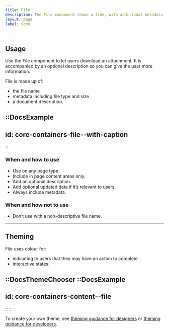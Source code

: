 ```yaml
---
title: File
description: The File component shows a link, with additional metadata, and lets a user download a file attachment.
layout: page
label: Core

---
```


## Usage
Use the File component to let users download an attachment. It is accompanied by an optional description so you can give the user more information.

File is made up of:

- the file name
- metadata including file type and size
- a document description.

::DocsExample
---
id: core-containers-file--with-caption
---
::

### When and how to use

- Use on any page type.
- Include in page content areas only.
- Add an optional description.
- Add optional updated data if it’s relevant to users.
- Always include metadata.

### When and how not to use

- Don’t use with a non-descriptive file name.

---

## Theming

File uses colour for:

- indicating to users that they may have an action to complete
- interactive states.

::DocsThemeChooser
  ::DocsExample
  ---
  id: core-containers-content--file
  ---
  ::
::

To create your own theme, see [theming guidance for designers](https://www.vic.gov.au) or [theming guidance for developers](https://www.vic.gov.au).
